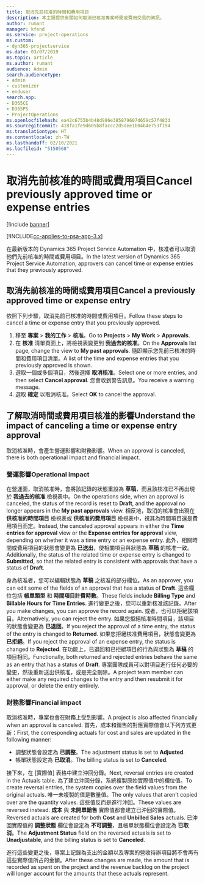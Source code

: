 ```yaml
---
title: 取消先前核准的時間和費用項目
description: 本主題提供有關如何取消已核准專案時間或費用交易的資訊。
author: rumant
manager: kfend
ms.service: project-operations
ms.custom:
- dyn365-projectservice
ms.date: 03/07/2019
ms.topic: article
ms.author: rumant
audience: Admin
search.audienceType:
- admin
- customizer
- enduser
search.app:
- D365CE
- D365PS
- ProjectOperations
ms.openlocfilehash: ea42c6755b4b48d986e385879607d659c57f483d
ms.sourcegitcommit: 418fa1fe9d605b8faccc2d5dee1b04b4e753f194
ms.translationtype: HT
ms.contentlocale: zh-TW
ms.lasthandoff: 02/10/2021
ms.locfileid: "5150568"
---
```

# <a name="cancel-previously-approved-time-or-expense-entries"></a><span data-ttu-id="91038-103">取消先前核准的時間或費用項目</span><span class="sxs-lookup"><span data-stu-id="91038-103">Cancel previously approved time or expense entries</span></span>

[!include [banner](../includes/psa-now-project-operations.md)]

[!INCLUDE[cc-applies-to-psa-app-3.x](../includes/cc-applies-to-psa-app-3x.md)]

<span data-ttu-id="91038-104">在最新版本的 Dynamics 365 Project Service Automation 中，核准者可以取消他們先前核准的時間或費用項目。</span><span class="sxs-lookup"><span data-stu-id="91038-104">In the latest version of Dynamics 365 Project Service Automation, approvers can cancel time or expense entries that they previously approved.</span></span>

## <a name="cancel-a-previously-approved-time-or-expense-entry"></a><span data-ttu-id="91038-105">取消先前核准的時間或費用項目</span><span class="sxs-lookup"><span data-stu-id="91038-105">Cancel a previously approved time or expense entry</span></span>

<span data-ttu-id="91038-106">依照下列步驟，取消先前已核准的時間或費用項目。</span><span class="sxs-lookup"><span data-stu-id="91038-106">Follow these steps to cancel a time or expense entry that you previously approved.</span></span>

1. <span data-ttu-id="91038-107">移至 **專案** \> **我的工作** \> **核准**。</span><span class="sxs-lookup"><span data-stu-id="91038-107">Go to **Projects** \> **My Work** \> **Approvals**.</span></span>
2. <span data-ttu-id="91038-108">在 **核准** 清單頁面上，將檢視表變更到 **我過去的核准**。</span><span class="sxs-lookup"><span data-stu-id="91038-108">On the **Approvals** list page, change the view to **My past approvals**.</span></span> <span data-ttu-id="91038-109">隨即顯示您先前已核准的時間和費用項目清單。</span><span class="sxs-lookup"><span data-stu-id="91038-109">A list of the time and expense entries that you previously approved is shown.</span></span>
3. <span data-ttu-id="91038-110">選取一個或多個項目，然後選擇 **取消核准**。</span><span class="sxs-lookup"><span data-stu-id="91038-110">Select one or more entries, and then select **Cancel approval**.</span></span> <span data-ttu-id="91038-111">您會收到警告訊息。</span><span class="sxs-lookup"><span data-stu-id="91038-111">You receive a warning message.</span></span>
4. <span data-ttu-id="91038-112">選取 **確定** 以取消核准。</span><span class="sxs-lookup"><span data-stu-id="91038-112">Select **OK** to cancel the approval.</span></span>

## <a name="understand-the-impact-of-canceling-a-time-or-expense-entry-approval"></a><span data-ttu-id="91038-113">了解取消時間或費用項目核准的影響</span><span class="sxs-lookup"><span data-stu-id="91038-113">Understand the impact of canceling a time or expense entry approval</span></span>

<span data-ttu-id="91038-114">取消核准時，會產生營運影響和財務影響。</span><span class="sxs-lookup"><span data-stu-id="91038-114">When an approval is canceled, there is both operational impact and financial impact.</span></span>

### <a name="operational-impact"></a><span data-ttu-id="91038-115">營運影響</span><span class="sxs-lookup"><span data-stu-id="91038-115">Operational impact</span></span>

<span data-ttu-id="91038-116">在營運面，取消核准時，會將該記錄的狀態重設為 **草稿**，而且該核准已不再出現於 **我過去的核准** 檢視表中。</span><span class="sxs-lookup"><span data-stu-id="91038-116">On the operations side, when an approval is canceled, the status of the record is reset to **Draft**, and the approval no longer appears in the **My past approvals** view.</span></span> <span data-ttu-id="91038-117">相反地，取消的核准會出現在 **供核准的時間項目** 檢視表或 **供核准的費用項目** 檢視表中，視其為時間項目還是費用項目而定。</span><span class="sxs-lookup"><span data-stu-id="91038-117">Instead, the canceled approval appears in either the **Time entries for approval** view or the **Expense entries for approval** view, depending on whether it was a time entry or an expense entry.</span></span> <span data-ttu-id="91038-118">此外，相關時間或費用項目的狀態會變更為 **已送出**，使相關項目與狀態為 **草稿** 的核准一致。</span><span class="sxs-lookup"><span data-stu-id="91038-118">Additionally, the status of the related time or expense entry is changed to **Submitted**, so that the related entry is consistent with approvals that have a status of **Draft**.</span></span>

<span data-ttu-id="91038-119">身為核准者，您可以編輯狀態為 **草稿** 之核准的部分欄位。</span><span class="sxs-lookup"><span data-stu-id="91038-119">As an approver, you can edit some of the fields of an approval that has a status of **Draft**.</span></span> <span data-ttu-id="91038-120">這些欄位包括 **帳單類型** 和 **時間項目計費時數**。</span><span class="sxs-lookup"><span data-stu-id="91038-120">These fields include **Billing Type** and **Billable Hours for Time Entries**.</span></span> <span data-ttu-id="91038-121">進行變更之後，您可以重新核准該記錄。</span><span class="sxs-lookup"><span data-stu-id="91038-121">After you make changes, you can approve the record again.</span></span> <span data-ttu-id="91038-122">或者，也可以拒絕該項目。</span><span class="sxs-lookup"><span data-stu-id="91038-122">Alternatively, you can reject the entry.</span></span> <span data-ttu-id="91038-123">如果您拒絕核准時間項目，該項目的狀態會變更為 **已退回**。</span><span class="sxs-lookup"><span data-stu-id="91038-123">If you reject the approval of a time entry, the status of the entry is changed to **Returned**.</span></span> <span data-ttu-id="91038-124">如果您拒絕核准費用項目，狀態會變更為 **已拒絕**。</span><span class="sxs-lookup"><span data-stu-id="91038-124">If you reject the approval of an expense entry, the status is changed to **Rejected**.</span></span> <span data-ttu-id="91038-125">在功能上，已退回和已拒絕項目的行為與狀態為 **草稿** 的項目相同。</span><span class="sxs-lookup"><span data-stu-id="91038-125">Functionally, both returned and rejected entries behave the same as an entry that has a status of **Draft**.</span></span> <span data-ttu-id="91038-126">專案團隊成員可以對項目進行任何必要的變更，然後重新送出供核准，或是完全刪除。</span><span class="sxs-lookup"><span data-stu-id="91038-126">A project team member can either make any required changes to the entry and then resubmit it for approval, or delete the entry entirely.</span></span>

### <a name="financial-impact"></a><span data-ttu-id="91038-127">財務影響</span><span class="sxs-lookup"><span data-stu-id="91038-127">Financial impact</span></span>

<span data-ttu-id="91038-128">取消核准時，專案也會在財務上受到影響。</span><span class="sxs-lookup"><span data-stu-id="91038-128">A project is also affected financially when an approval is canceled.</span></span> <span data-ttu-id="91038-129">首先，成本和銷售的對應實際值會以下列方式更新：</span><span class="sxs-lookup"><span data-stu-id="91038-129">First, the corresponding actuals for cost and sales are updated in the following manner:</span></span>

- <span data-ttu-id="91038-130">調整狀態會設定為 **已調整**。</span><span class="sxs-lookup"><span data-stu-id="91038-130">The adjustment status is set to **Adjusted**.</span></span>
- <span data-ttu-id="91038-131">帳單狀態設定為 **已取消**。</span><span class="sxs-lookup"><span data-stu-id="91038-131">The billing status is set to **Canceled**.</span></span>

<span data-ttu-id="91038-132">接下來，在 [實際值] 表格中建立沖回分錄。</span><span class="sxs-lookup"><span data-stu-id="91038-132">Next, reversal entries are created in the Actuals table.</span></span> <span data-ttu-id="91038-133">為了建立沖回分錄，系統複製原始實際值中的欄位值。</span><span class="sxs-lookup"><span data-stu-id="91038-133">To create reversal entries, the system copies over the field values from the original actuals.</span></span> <span data-ttu-id="91038-134">唯一未複製的值是數量值。</span><span class="sxs-lookup"><span data-stu-id="91038-134">The only values that aren't copied over are the quantity values.</span></span> <span data-ttu-id="91038-135">這些值反而是進行沖回。</span><span class="sxs-lookup"><span data-stu-id="91038-135">These values are reversed instead.</span></span> <span data-ttu-id="91038-136">**成本** 與 **未開單銷售** 實際值都會建立已沖回的實際值。</span><span class="sxs-lookup"><span data-stu-id="91038-136">Reversed actuals are created for both **Cost** and **Unbilled Sales** actuals.</span></span> <span data-ttu-id="91038-137">已沖回實際值的 **調整狀態** 欄位會設定為 **不可調整**，且帳單狀態欄位會設定為 **已取消**。</span><span class="sxs-lookup"><span data-stu-id="91038-137">The **Adjustment Status** field on the reversed actuals is set to **Unadjustable**, and the billing status is set to **Canceled**.</span></span>

<span data-ttu-id="91038-138">進行這些變更之後，專案上記錄為支出的金額以及專案的營收待辦項目將不會再有這些實際值所占的金額。</span><span class="sxs-lookup"><span data-stu-id="91038-138">After these changes are made, the amount that is recorded as spent on the project and the revenue backlog on the project will longer account for the amounts that these actuals represent.</span></span>
